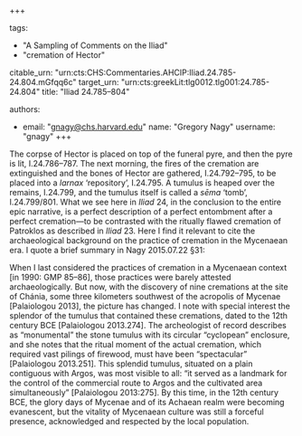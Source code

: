 +++

tags:
- "A Sampling of Comments on the Iliad"
- "cremation of Hector"

citable_urn: "urn:cts:CHS:Commentaries.AHCIP:Iliad.24.785-24.804.mGfqq6c"
target_urn: "urn:cts:greekLit:tlg0012.tlg001:24.785-24.804"
title: "Iliad 24.785–804"

authors:
- email: "gnagy@chs.harvard.edu"
  name: "Gregory Nagy"
  username: "gnagy"
+++

<p>The corpse of Hector is placed on top of the funeral pyre, and then the pyre is lit, Ι.24.786–787. The next morning, the fires of the cremation are extinguished and the bones of Hector are gathered, Ι.24.792–795, to be placed into a <em>larnax</em> ‘repository’, Ι.24.795. A tumulus is heaped over the remains, I.24.799, and the tumulus itself is called a <em>sēma</em> ‘tomb’, I.24.799/801. What we see here in <em>Iliad</em> 24, in the conclusion to the entire epic narrative, is a perfect description of a perfect entombment after a perfect cremation—to be contrasted with the ritually flawed cremation of Patroklos as described in <em>Iliad</em> 23. Here I find it relevant to cite the archaeological background on the practice of cremation in the Mycenaean era. I quote a brief summary in Nagy 2015.07.22 §31:</p><p>When I last considered the practices of cremation in a Mycenaean context [in 1990: GMP 85–86], those practices were barely attested archaeologically. But now, with the discovery of nine cremations at the site of Chánia, some three kilometers southwest of the acropolis of Mycenae [Palaiologou 2013], the picture has changed. I note with special interest the splendor of the tumulus that contained these cremations, dated to the 12th century BCE [Palaiologou 2013.274]. The archeologist of record describes as “monumental” the stone tumulus with its circular “cyclopean” enclosure, and she notes that the ritual moment of the actual cremation, which required vast pilings of firewood, must have been “spectacular” [Palaiologou 2013.251]. This splendid tumulus, situated on a plain contiguous with Argos, was most visible to all: “it served as a landmark for the control of the commercial route to Argos and the cultivated area simultaneously” [Palaiologou 2013:275]. By this time, in the 12th century BCE, the glory days of Mycenae and of its Achaean realm were becoming evanescent, but the vitality of Mycenaean culture was still a forceful presence, acknowledged and respected by the local population.</p>